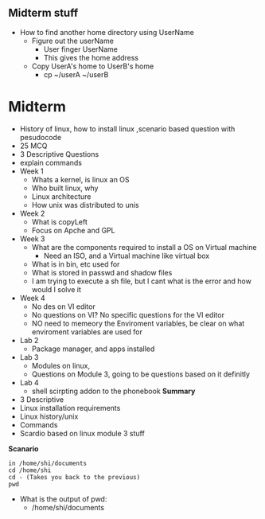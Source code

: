 ## Midterm stuff ## 
* How to find another home directory using UserName
    * Figure out the userName
        * User finger UserName
        * This gives the home address
    * Copy UserA's home to UserB's home
        * cp ~/userA ~/userB

# Midterm 
* History of linux, how to install linux ,scenario based question with pesudocode
* 25 MCQ
* 3 Descriptive Questions
* explain commands
* Week 1
  * Whats a kernel, is linux an OS
  * Who built linux, why
  * Linux architecture
  * How unix was distributed to unis
* Week 2
  * What is copyLeft
  * Focus on Apche and GPL
* Week 3
  * What are the components required to install a OS on Virtual machine
    * Need an ISO, and a Virtual machine like virtual box
  * What is in bin, etc used for
  * What is stored in passwd and shadow files
  * I am trying to execute a sh file, but I cant what is the error and how would I solve it
* Week 4
  * No des on VI editor
  * No questions on VI? No specific questions for the VI editor
  * NO need to memeory the Enviroment variables, be clear on what enviroment variables are used for
* Lab 2
  * Package manager, and apps installed
* Lab 3
  * Modules on linux,
  * Questions on Module 3, going to be questions based on it definitly
* Lab 4
  * shell scirpting addon to the phonebook
**Summary**
* 3 Descriptive
* Linux installation requirements
* Linux history/unix
* Commands
* Scardio based on linux module 3 stuff

**Scanario**
```
in /home/shi/documents
cd /home/shi
cd - (Takes you back to the previous)
pwd
```
* What is the output of pwd:
  * /home/shi/documents
